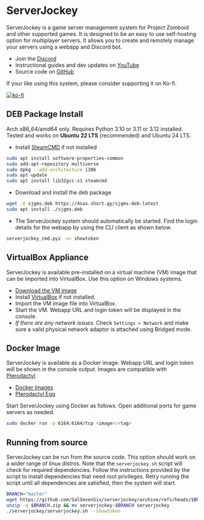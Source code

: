 # ServerJockey

ServerJockey is a game server management system for Project Zomboid
and other supported games. It is designed to be an easy to use self-hosting
option for multiplayer servers. It allows you to create and remotely
manage your servers using a webapp and Discord bot.

* Join the [Discord](https://discord.gg/TEuurWAhHn)
* Instructional guides and dev updates on [YouTube](https://www.youtube.com/@BSALIS76)
* Source code on [GitHub](https://github.com/SalSevenSix/serverjockey)

If your like using this system, please consider supporting it on Ko-fi.

[![ko-fi](https://ko-fi.com/img/githubbutton_sm.svg)](https://ko-fi.com/D1D4E4ZYZ)


## DEB Package Install
Arch x86_64/amd64 only. Requires Python 3.10 or 3.11 or 3.12 installed.
Tested and works on **Ubuntu 22 LTS** (recommended) and Ubuntu 24 LTS.

* Install [SteamCMD](https://developer.valvesoftware.com/wiki/SteamCMD) if not installed
```bash
sudo apt install software-properties-common
sudo add-apt-repository multiverse
sudo dpkg --add-architecture i386
sudo apt update
sudo apt install lib32gcc-s1 steamcmd
```

* Download and install the deb package
```bash
wget -O sjgms.deb https://4sas.short.gy/sjgms-deb-latest
sudo apt install ./sjgms.deb
```

* The ServerJockey system should automatically be started.
Find the login details for the webapp by using the CLI client as shown below.
```bash
serverjockey_cmd.pyz -nc showtoken
```


<!--
## RPM Package Install
Arch x86_64 only. Requires Python 3.10 installed. Tested and works on **Fedora 36**

* Download and install the rpm package
```bash
wget -O sjgms.rpm https://4sas.short.gy/sjgms-rpm-latest
sudo yum install ./sjgms.rpm
```

* Manually install [SteamCMD](https://developer.valvesoftware.com/wiki/SteamCMD)
```bash
sudo yum install glibc.i686 libstdc++.i686
sudo su - sjgms
mkdir ~/Steam && cd ~/Steam
curl -sqL "https://steamcdn-a.akamaihd.net/client/installer/steamcmd_linux.tar.gz" | tar zxvf -
./steamcmd.sh +quit
```

* The ServerJockey system should automatically be started.
Find the login details for the webapp by using the CLI client as shown below.
```bash
serverjockey_cmd.pyz -nc showtoken
```
-->


## VirtualBox Appliance
ServerJockey is available pre-installed on a virtual machine (VM) image that
can be imported into VirtualBox. Use this option on Windows systems.
* [Download the VM image](https://4sas.short.gy/zombox-latest)
* Install [VirtualBox](https://www.virtualbox.org/) if not installed.
* Import the VM image file into VirtualBox.
* Start the VM. Webapp URL and login token will be displayed in the console.
* *If there are any network issues*. Check `Settings > Network` and make sure
a valid physical network adaptor is attached using Bridged mode.


## Docker Image
ServerJockey is available as a Docker image.
Webapp URL and login token will be shown in the console output.
Images are compatible with [Pterodactyl](https://pterodactyl.io/).
* [Docker Images](https://hub.docker.com/r/salsevensix/serverjockey/tags)
* [Pterodactyl Egg](https://4sas.short.gy/ptero-egg-latest)

Start ServerJockey using Docker as follows.
Open additional ports for game servers as needed.
```bash
sudo docker run -p 6164:6164/tcp <image>:<tag>
```


## Running from source
ServerJockey can be run from the source code. This option should work on
a wider range of linux distros. Note that the `serverjockey.sh` script
will check for required dependencies. Follow the instructions provided by
the script to install dependencies that need root privileges. Retry running
the script until all dependencies are satisfied, then the system will start.
```bash
BRANCH="master"
wget https://github.com/SalSevenSix/serverjockey/archive/refs/heads/$BRANCH.zip
unzip -q $BRANCH.zip && mv serverjockey-$BRANCH serverjockey
./serverjockey/serverjockey.sh --showtoken
```
